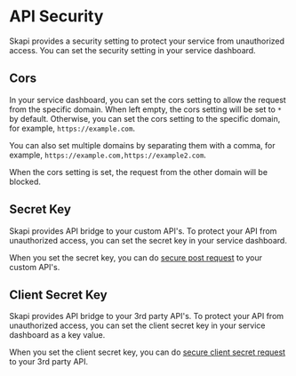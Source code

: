 # API Security

Skapi provides a security setting to protect your service from unauthorized access. You can set the security setting in your service dashboard.

## Cors

In your service dashboard, you can set the cors setting to allow the request from the specific domain.
When left empty, the cors setting will be set to `*` by default. Otherwise, you can set the cors setting to the specific domain, for example, `https://example.com`.

You can also set multiple domains by separating them with a comma, for example, `https://example.com,https://example2.com`.

When the cors setting is set, the request from the other domain will be blocked.

## Secret Key

Skapi provides API bridge to your custom API's. To protect your API from unauthorized access, you can set the secret key in your service dashboard.

When you set the secret key, you can do [secure post request](/security/api-bridge.html#secure-post-request) to your custom API's.

## Client Secret Key

Skapi provides API bridge to your 3rd party API's. To protect your API from unauthorized access, you can set the client secret key in your service dashboard as a key value.

When you set the client secret key, you can do [secure client secret request](/security/api-bridge.html#secure-client-secret-request) to your 3rd party API.
